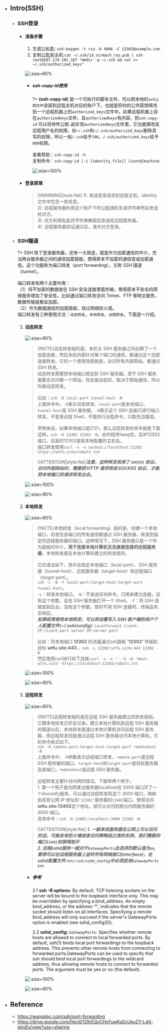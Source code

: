* ## Intro(SSH)

    + ### SSH登录

        - #### 准备步骤

            1. 生成公私匙: `ssh-keygen -t rsa -b 4096 -C 12302@example.com`
            2. 复制公匙到主机:`cat ~/.ssh/id_virmach_ras.pub | ssh root@107.174.101.187 "mkdir -p ~/.ssh && cat >> ~/.ssh/authorized_keys"`

         
            ![](/.images/devops/network/ssh/ssh-keygen-01.png ':size=65%')

            * ##### ssh-copy-id使用

                ?> **(ssh-copy-id)** 是一个可执行的脚本文件，可以把本地的`ssh公钥文件`安装到远程主机对应的账户下。也就是将你的公共密钥填充到一个远程机器上的`authorized_keys`文件中。如果远程机器上存在`authorizedkeys`文件，且`authorizedkeys`有内容，则`ssh-copy-id` 可以将待传公钥 _追加_ 到`authorizedkeys`文件里。它也能够改变远程用户名的权限，如`~/.ssh`和`~/.ssh/authorized_keys`删除其写的权限，所以一般`/.ssh`给予`700`，`/.ssh/authorized_keys`给予`600`权限。
                <br><br>查看帮助：`ssh-copy-id -h`
                <br>复制命令：`ssh-copy-id [-i [identity_file]] [user@]machine`

                ![](/.images/devops/network/ssh/ssh-copy-id-01.png ':size=100%')

        - #### 登录原理

            > [!WARNING|style:flat] 1). 发送登录请求到远程主机，identity文件中包含一些信息。
            <br>2). 远程服务器利用这个账户下的公匙随机生成字符串然后发送给对方。
            <br>3). 对方利用私匙将字符串解密后发送给远程服务器。
            <br>4). 远程服务器验证通过后，准许对方登录。

    + ### SSH隧道

        ?> SSH 除了登录服务器，还有一大用途，就是作为加密通信的中介，充当两台服务器之间的通信加密跳板，使得原本不加密的通信变成加密通信。这个功能称为端口转发（port forwarding），又称 SSH 隧道（tunnel）。
        <br><br>端口转发有两个主要作用：
        <br>（1）将不加密的数据放在 SSH 安全连接里面传输，使得原本不安全的网络服务增加了安全性，比如通过端口转发访问 Telnet、FTP 等明文服务，数据传输就都会加密。
        <br>（2）作为数据通信的加密跳板，绕过网络防火墙。
        <br>端口转发有三种使用方法：`动态转发`，`本地转发`，`远程转发`。下面逐一介绍。

        1. #### 动态转发

            ![](/.images/devops/network/ssh/ssh-tunnel-dynamic-00.png ':size=90%')

            > [!NOTE]动态转发指的是，本机与 SSH 服务器之间创建了一个加密连接，然后本机内部针对某个端口的通信，都通过这个加密连接转发。它的一个使用场景就是，访问所有外部网站，都通过 SSH 转发。
            <br>动态转发需要把本地端口绑定到 SSH 服务器。至于 SSH 服务器要去访问哪一个网站，完全是动态的，取决于原始通信，所以叫做动态转发。
            <br><br>比如：`ssh -D local-port tunnel-host -N`
            <br>上面命令中，`-D`表示动态转发，`local-port`是本地端口，`tunnel-host`是 SSH 服务器，`-N`表示这个 SSH 连接只进行端口转发，不登录远程 Shell，不能执行远程命令，只能充当隧道。
            <br><br>举例来说，如果本地端口是2121，那么动态转发的命令就是下面这样。`ssh -D 12302 12302 -N`。此时程序hang住，监听12302端口，后面的12302是我本地配置的主机名。
            <br>端口转发使用`curl -v -x socks5://localhost:12302 https://wtfu.site/robots.txt`
            
            > [!ATTENTION|style:flat]***注意，这种转发采用了 `SOCKS5` 协议。访问外部网站时，需要把 HTTP 请求转成 SOCKS5 协议，才能把本地端口的请求转发出去。***

            <!-- panels:start -->
            <!-- div:left-panel-55 -->
            ![](/.images/devops/network/ssh/ssh-tunnel-dynamic-01.png ':size=100%')
            <!-- div:right-panel-45 -->
            ![](/.images/devops/network/ssh/ssh-tunnel-dynamic-02.png ':size=90%')
            <!-- panels:end -->

        2. #### 本地转发

            ![](/.images/devops/network/ssh/ssh-tunnel-local-00.png ':size=90%')

            > [!NOTE]本地转发（local forwarding）指的是，创建一个本地端口，将发往该端口的所有通信都通过 SSH 服务器，转发到指定的远程服务器的端口。这种情况下，SSH 服务器只是一个作为跳板的中介，**用于连接本地计算机无法直接连接的远程服务器**。本地转发是在本地计算机建立的转发规则。
            <br><br>它的语法如下，其中会指定本地端口（local-port）、SSH 服务器（tunnel-host）、远程服务器（target-host）和远程端口（target-port）。
            <br>`ssh -L -N -f local-port:target-host:target-port tunnel-host`。
            <br>`-L`：转发本地端口。`-N`：不发送任何命令，只用来建立连接。没有这个参数，会在 SSH 服务器打开一个 Shell。`-f`：将 SSH 连接放到后台。没有这个参数，暂时不用 SSH 连接时，终端会失去响应。
            <br>***如果经常使用本地转发，可以将设置写入 SSH 客户端的用户个人配置文件(~/.ssh/config):*** `LocalForward client-IP:client-port server-IP:server-port`
            <br><br>比如：将本地端口 **12302** 的流量通过ssh跳板 **'12302'** 传输到目标 **wtfu.site:443** 。`ssh -L 12302:wtfu.site:443 12302 -N`
            <br>然后使用curl进行如下连接.`curl -v -x '' -k -H 'Host: wtfu.site' https://localhost:12302/robots.txt`

            <!-- panels:start -->
            <!-- div:left-panel-55 -->
            ![](/.images/devops/network/ssh/ssh-tunnel-local-01.png ':size=100%')
            <!-- div:right-panel-45 -->
            ![](/.images/devops/network/ssh/ssh-tunnel-local-02.png ':size=90%')
            <!-- panels:end -->

        3. #### 远程转发

            ![](/.images/devops/network/ssh/ssh-tunnel-remote-00.png ':size=90%')

            > [!NOTE]远程转发指的是在远程 SSH 服务器建立的转发规则。它跟本地转发正好反过来。建立本地计算机到远程 SSH 服务器的隧道以后，本地转发是通过本地计算机访问远程 SSH 服务器，而远程转发则是通过远程 SSH 服务器访问本地计算机。它的命令格式如下。
            <br>`ssh -R remote-port:target-host:target-port remotehost -N`
            <br>上面命令中，`-R`参数表示远程端口转发，`remote-port`是远程 SSH 服务器的端口，`target-host`和`target-port`是目标服务器及其端口，`remotehost`是远程 SSH 服务器。
            <br><br>远程转发主要针对内网的情况。下面举两个例子。
            <br>1. 第一个例子是内网某台服务器localhost在 3000 端口开了一个docosify服务，可以通过远程转发将这个 3000 端口，映射到具有公网 IP 地址的`'12302'`服务器的`13402`端口，使得访问**wtfu.site:13402**这个地址，就可以访问到那台内网服务器的 3000 端口。
            <br>具体命令：`ssh -R 13402:localhost:3000 12302 -N`

            > [!ATTENTION|style:flat]
            ***1. 一般来说服务器在公网上可以访问的话，可能会有防火墙或者访问策略组之类的东西，我们需要的端口`13402`权限得放开***
            <br>***2. 远程sshd服务一般对于`GatewayPorts`此选项的默认值为`on`, 要想可以在远程服务器上监听所有网络接口(interface)，在sshd配置文件`/etc/ssh/sshd_config`中必须启用`GatewayPorts yes`***

            * ##### 参考

                2.1 **ssh -R options:**
                By default, TCP listening sockets on the server will be bound to the loopback interface only.  This may be overridden by specifying a bind_address.  An empty bind_address, or the address '*', indicates that the remote socket should listen on all interfaces.  Specifying a remote bind_address will only succeed if the server's GatewayPorts option is enabled (see sshd_config(5)).

                2.2 **sshd_config:**
                `GatewayPorts`: Specifies whether remote hosts are allowed to connect to local forwarded ports.  By default, ssh(1) binds local port forwardings to the loopback address.  This prevents other remote hosts from connecting to forwarded ports.GatewayPorts can be used to specify that ssh should bind local port forwardings to the wildcard address, thus allowing remote hosts to connect to forwarded ports.  The argument must be yes or no (the default).

         
            <!-- panels:start -->
            <!-- div:left-panel-55 -->
            ![](/.images/devops/network/ssh/ssh-tunnel-remote-01.png ':size=100%')
            <!-- div:right-panel-45 -->
            ![](/.images/devops/network/ssh/ssh-tunnel-remote-02.png ':size=90%')
            <!-- panels:end -->

* ## Reference

    + https://wangdoc.com/ssh/port-forwarding
    + https://drive.google.com/file/d/129rEQvCHsYuwKsEcUkuZY-L44-jptuEy/view?usp=sharing
